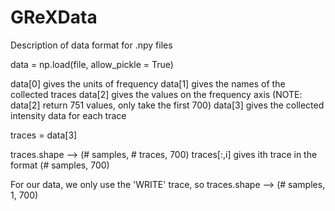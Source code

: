 # GReXData

Description of data format for .npy files

data = np.load(file, allow_pickle = True)

data[0] gives the units of frequency
data[1] gives the names of the collected traces
data[2] gives the values on the frequency axis (NOTE: data[2] return 751 values, only take the first 700)
data[3] gives the collected intensity data for each trace

traces = data[3]

traces.shape --> (# samples, # traces, 700)
traces[:,i] gives ith trace in the format (# samples, 700)

For our data, we only use the 'WRITE' trace, so traces.shape --> (# samples, 1, 700)
